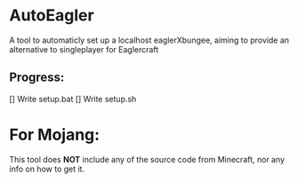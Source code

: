 # AutoEagler
A tool to automaticly set up a localhost eaglerXbungee, aiming to provide an alternative to singleplayer for Eaglercraft

## Progress:
[] Write setup.bat
[] Write setup.sh 

# For Mojang:
This tool does **NOT** include any of the source code from Minecraft, nor any info on how to get it.
